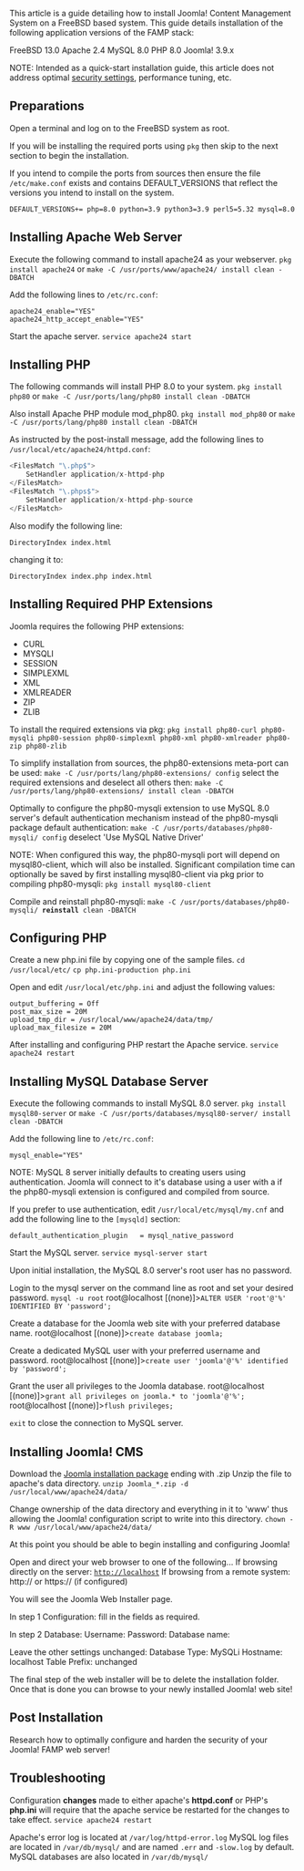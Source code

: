 <!-- Filename: FreeBSD_Installation / Display title: FreeBSD Installation -->

This article is a guide detailing how to install Joomla! Content
Management System on a FreeBSD based system.
This guide details installation of the following application versions of
the FAMP stack:

FreeBSD 13.0
Apache 2.4
MySQL 8.0
PHP 8.0
Joomla! 3.9.x

NOTE: Intended as a quick-start installation guide, this article does
not address optimal [security
settings](https://docs.joomla.org/Security_Checklist "Special:MyLanguage/Security Checklist"),
performance tuning, etc.

## Preparations

Open a terminal and log on to the FreeBSD system as root.

If you will be installing the required ports using `pkg` then skip to
the next section to begin the installation.

If you intend to compile the ports from sources then ensure the file
`/etc/make.conf` exists and contains DEFAULT_VERSIONS that reflect the
versions you intend to install on the system.

    DEFAULT_VERSIONS+= php=8.0 python=3.9 python3=3.9 perl5=5.32 mysql=8.0

## Installing Apache Web Server

Execute the following command to install apache24 as your webserver.
`pkg install apache24` or
`make -C /usr/ports/www/apache24/ install clean -DBATCH`

Add the following lines to `/etc/rc.conf`:

    apache24_enable="YES"
    apache24_http_accept_enable="YES"

Start the apache server.
`service apache24 start`

## Installing PHP

The following commands will install PHP 8.0 to your system.
`pkg install php80` or
`make -C /usr/ports/lang/php80 install clean -DBATCH`

Also install Apache PHP module mod_php80.
`pkg install mod_php80` or
`make -C /usr/ports/lang/php80 install clean -DBATCH`

As instructed by the post-install message, add the following lines to
`/usr/local/etc/apache24/httpd.conf`:

```php
<FilesMatch "\.php$">
    SetHandler application/x-httpd-php
</FilesMatch>
<FilesMatch "\.phps$">
    SetHandler application/x-httpd-php-source
</FilesMatch>
```

Also modify the following line:

    DirectoryIndex index.html

changing it to:

    DirectoryIndex index.php index.html

## Installing Required PHP Extensions

Joomla requires the following PHP extensions:

- CURL
- MYSQLI
- SESSION
- SIMPLEXML
- XML
- XMLREADER
- ZIP
- ZLIB

To install the required extensions via pkg:
`pkg install php80-curl php80-mysqli php80-session php80-simplexml php80-xml php80-xmlreader php80-zip php80-zlib`

To simplify installation from sources, the php80-extensions meta-port
can be used:
`make -C /usr/ports/lang/php80-extensions/ config`
select the required extensions and deselect all others then:
`make -C /usr/ports/lang/php80-extensions/ install clean -DBATCH`

Optimally to configure the php80-mysqli extension to use MySQL 8.0
server's default authentication mechanism instead of the php80-mysqli
package default authentication:
`make -C /usr/ports/databases/php80-mysqli/ config`
deselect 'Use MySQL Native Driver'

NOTE: When configured this way, the php80-mysqli port will depend on
mysql80-client, which will also be installed. Significant compilation
time can optionally be saved by first installing mysql80-client via pkg
prior to compiling php80-mysqli:
`pkg install mysql80-client`

Compile and reinstall php80-mysqli:
`make -C /usr/ports/databases/php80-mysqli/ `**`reinstall`**` clean -DBATCH`

## Configuring PHP

Create a new php.ini file by copying one of the sample files.
`cd /usr/local/etc/`
`cp php.ini-production php.ini`

Open and edit `/usr/local/etc/php.ini` and adjust the following values:

    output_buffering = Off
    post_max_size = 20M
    upload_tmp_dir = /usr/local/www/apache24/data/tmp/
    upload_max_filesize = 20M

After installing and configuring PHP restart the Apache service.
`service apache24 restart`


## Installing MySQL Database Server

Execute the following commands to install MySQL 8.0 server.
`pkg install mysql80-server` or
`make -C /usr/ports/databases/mysql80-server/ install clean -DBATCH`


Add the following line to `/etc/rc.conf`:

    mysql_enable="YES"

NOTE: MySQL 8 server initially defaults to creating users using
authentication. Joomla will connect to it's database using a user with a
if the php80-mysqli extension is configured and compiled from source.

If you prefer to use authentication,
edit `/usr/local/etc/mysql/my.cnf` and add the following line to the
`[mysqld]` section:

    default_authentication_plugin   = mysql_native_password

Start the MySQL server.
`service mysql-server start`

Upon initial installation, the MySQL 8.0 server's root user has no
password.

Login to the mysql server on the command line as root and set your
desired password.
`mysql -u root`
root@localhost
\[(none)\]\>`ALTER USER 'root'@'%' IDENTIFIED BY 'password';`

Create a database for the Joomla web site with your preferred database
name.
root@localhost \[(none)\]\>`create database joomla;`

Create a dedicated MySQL user with your preferred username and
password.
root@localhost
\[(none)\]\>`create user 'joomla'@'%' identified by 'password';`

Grant the user all privileges to the Joomla database.
root@localhost
\[(none)\]\>`grant all privileges on joomla.* to 'joomla'@'%';`
root@localhost \[(none)\]\>`flush privileges;`

`exit` to close the connection to MySQL server.


## Installing Joomla! CMS

Download the
<a href="https://downloads.joomla.org/latest"
rel="noreferrer noopener">Joomla installation
package</a> ending with .zip
Unzip the file to apache's data directory.
`unzip Joomla_*.zip -d /usr/local/www/apache24/data/`

Change ownership of the data directory and everything in it to 'www'
thus allowing the Joomla! configuration script to write into this
directory.
`chown -R www /usr/local/www/apache24/data/`

At this point you should be able to begin installing and configuring
Joomla!

Open and direct your web browser to one of the following...
If browsing directly on the server:
<a href="http://localhost"
rel="nofollow noreferrer noopener">`http://localhost`</a>
If browsing from a remote system: http:// or https:// (if configured)

You will see the Joomla Web Installer page.


In step 1 Configuration:
fill in the fields as required.


In step 2 Database:
Username:
Password:
Database name:


Leave the other settings unchanged:
Database Type: MySQLi
Hostname: localhost
Table Prefix: unchanged


The final step of the web installer will be to delete the installation
folder.
Once that is done you can browse to your newly installed Joomla! web
site!


## Post Installation

Research how to optimally configure and harden the security of your
Joomla! FAMP web server!


## Troubleshooting

Configuration **changes** made to either apache's **httpd.conf** or
PHP's **php.ini** will require that the apache service be restarted for
the changes to take effect.
`service apache24 restart`


Apache's error log is located at `/var/log/httpd-error.log`
MySQL log files are located in `/var/db/mysql/` and are named `.err` and
`-slow.log` by default.
MySQL databases are also located in `/var/db/mysql/`
